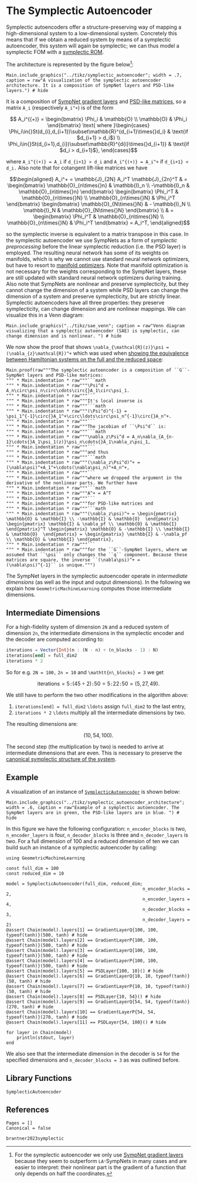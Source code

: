 # The Symplectic Autoencoder 

Symplectic autoencoders offer a structure-preserving way of mapping a high-dimensional system to a low-dimensional system. Concretely this means that if we obtain a reduced system by means of a symplectic autoencoder, this system will again be symplectic; we can thus model a symplectic FOM with a [symplectic ROM](@ref "The Symplectic Solution Manifold"). 

The architecture is represented by the figure below[^1]:

[^1]: For the symplectic autoencoder we only use [SympNet gradient layers](@ref "SympNet Gradient Layer") because they seem to outperform ``LA``-SympNets in many cases and are easier to interpret: their nonlinear part is the gradient of a function that only depends on half the coordinates.

```@example 
Main.include_graphics("../tikz/symplectic_autoencoder"; width = .7, caption = raw"A visualization of the symplectic autoencoder architecture. It is a composition of SympNet layers and PSD-like layers.") # hide
```

It is a composition of [SympNet gradient layers](@ref "SympNet Gradient Layer") and [PSD-like matrices](@ref "Proper Symplectic Decomposition"), so a matrix ``A_i`` (respectively ``A_i^+``) is of the form

```math
    A_i^{(+)} = \begin{bmatrix} \Phi_i & \mathbb{O} \\ \mathbb{O} & \Phi_i \end{bmatrix} \text{ where }\begin{cases} \Phi_i\in{}St(d_{i},d_{i+1})\subset\mathbb{R}^{d_{i+1}\times{}d_i} & \text{if $d_{i+1} > d_i$}
    \\
    \Phi_i\in{}St(d_{i+1},d_{i})\subset\mathbb{R}^{d{i}\times{}d_{i+1}} & \text{if $d_i > d_{i+1}$},
    \end{cases}
```

where ``A_i^{(+)} = A_i`` if ``d_{i+1} > d_i`` and ``A_i^{(+)} = A_i^+`` if ``d_{i+1} < d_i.`` Also note that for cotangent lift-like matrices we have

```math
\begin{aligned}
    A_i^+ = \mathbb{J}_{2N} A_i^T \mathbb{J}_{2n}^T & = \begin{bmatrix} \mathbb{O}_{n\times{}n} & \mathbb{I}_n \\ -\mathbb{I}_n & \mathbb{O}_{n\times{}n} \end{bmatrix} \begin{bmatrix} \Phi_i^T & \mathbb{O}_{n\times{}N} \\ \mathbb{O}_{n\times{}N} & \Phi_i^T \end{bmatrix} \begin{bmatrix} \mathbb{O}_{N\times{}N} & - \mathbb{I}_N \\ \mathbb{I}_N & \mathbb{O}_{N\times{}N} \end{bmatrix} \\ & = \begin{bmatrix} \Phi_i^T & \mathbb{O}_{n\times{}N} \\ \mathbb{O}_{n\times{}N} & \Phi_i^T \end{bmatrix} = A_i^T,
\end{aligned}
```

so the symplectic inverse is equivalent to a matrix transpose in this case. In the symplectic autoencoder we use SympNets as a form of *symplectic preprocessing* before the linear symplectic reduction (i.e. the PSD layer) is employed. The resulting neural network has some of its weights on manifolds, which is why we cannot use standard neural network optimizers, but have to resort to [manifold optimizers](@ref "Generalization to Homogeneous Spaces"). Note that manifold optimization is not necessary for the weights corresponding to the SympNet layers, these are still updated with standard neural network optimizers during training. Also note that SympNets are nonlinear and preserve symplecticity, but they cannot change the dimension of a system while PSD layers can change the dimension of a system and preserve symplecticity, but are strictly linear. Symplectic autoencoders have all three properties: they preserve symplecticity, can change dimension and are nonlinear mappings. We can visualize this in a Venn diagram:

```@example
Main.include_graphics("../tikz/sae_venn"; caption = raw"Venn diagram visualizing that a symplectic autoencoder (SAE) is symplectic, can change dimension and is nonlinear. ") # hide
```

We now show the proof that shows ``\nabla_{\mathcal{R}(z)}\psi = (\nabla_{z}\mathcal{R})^+`` which was used when [showing the equivalence between Hamiltonian systems on the full and the reduced space](@ref "The Symplectic Solution Manifold"):
```@eval
Main.proof(raw"""The symplectic autoencoder is a composition of ``G``-SympNet layers and PSD-like matrices:
""" * Main.indentation * raw"""```math
""" * Main.indentation * raw"""\Psi^d = A_n\circ\psi_n\circ\cdots\circ{}A_1\circ\psi_1.
""" * Main.indentation * raw"""```
""" * Main.indentation * raw"""It's local inverse is
""" * Main.indentation * raw"""```math
""" * Main.indentation * raw"""(\Psi^d)^{-1} = \psi_1^{-1}\circ{}A_1^+\circ\ldots\circ\psi_n^{-1}\circ{}A_n^+.
""" * Main.indentation * raw"""```
""" * Main.indentation * raw"""The jacobian of ``\Psi^d`` is:
""" * Main.indentation * raw"""```math
""" * Main.indentation * raw"""\nabla_z\Psi^d = A_n\nabla_{A_{n-1}\cdots{}A_1\psi_1(z)}\psi_n\cdots{}A_1\nabla_z\psi_1,
""" * Main.indentation * raw"""```
""" * Main.indentation * raw"""and thus
""" * Main.indentation * raw"""```math
""" * Main.indentation * raw"""(\nabla_z\Psi^d)^+ = (\nabla\psi)^+A_1^+\cdots(\nabla\psi_n)^+A_n^+,
""" * Main.indentation * raw"""```
""" * Main.indentation * raw"""where we dropped the argument in the derivative of the nonlinear parts. We further have
""" * Main.indentation * raw"""```math
""" * Main.indentation * raw"""A^+ = A^T
""" * Main.indentation * raw"""```
""" * Main.indentation * raw"""for PSD-like matrices and
""" * Main.indentation * raw"""```math
""" * Main.indentation * raw"""(\nabla_z\psi)^+ = \begin{pmatrix} \mathbb{O} & \mathbb{I} \\ -\mathbb{I} & \mathbb{O}  \end{pmatrix} \begin{pmatrix} \mathbb{I} & \nabla_pf \\ \mathbb{O} & \mathbb{I} \end{pmatrix}^T \begin{pmatrix} \mathbb{O} & -\mathbb{I} \\ \mathbb{I} & \mathbb{O}  \end{pmatrix} = \begin{pmatrix} \mathbb{I} & -\nabla_pf \\ \mathbb{O} & \mathbb{I} \end{pmatrix},
""" * Main.indentation * raw"""```
""" * Main.indentation * raw"""for the ``G``-SympNet layers, where we assumed that ``\psi`` only changes the ``q`` component. Because these matrices are square, the inverse ``(\nabla\psi)^+ = (\nabla\psi)^{-1}`` is unique.""")
```

The SympNet layers in the symplectic autoencoder operate in *intermediate dimensions* (as well as the input and output dimensions). In the following we explain how `GeometricMachineLearning` computes those intermediate dimensions. 

## Intermediate Dimensions

For a high-fidelity system of dimension ``2N`` and a reduced system of dimension ``2n``, the intermediate dimensions in the symplectic encoder and the decoder are computed according to: 

```julia
iterations = Vector{Int}(n : (N - n) ÷ (n_blocks - 1) : N)
iterations[end] = full_dim2
iterations * 2
```

So for e.g. ``2N = 100,`` ``2n = 10`` and ``\mathtt{n\_blocks} = 3`` we get 

```math
\mathrm{iterations} = 5\mathtt{:}(45 \div 2)\mathtt{:}50 = 5\mathtt{:}22\mathtt{:}50 = (5, 27, 49).
```

We still have to perform the two other modifications in the algorithm above:
1. `iterations[end] = full_dim2` ``\ldots`` assign `full_dim2` to the last entry,
2. `iterations * 2` ``\ldots`` multiply all the intermediate dimensions by two.

The resulting dimensions are:

```math
(10, 54, 100).
```

The second step (the multiplication by two) is needed to arrive at intermediate dimensions that are even. This is necessary to preserve the [canonical symplectic structure of the system](@ref "Symplectic Systems").


## Example

A visualization of an instance of [`SymplecticAutoencoder`](@ref) is shown below: 

```@example 
Main.include_graphics("../tikz/symplectic_autoencoder_architecture"; width = .6, caption = raw"Example of a symplectic autoencoder. The SympNet layers are in green, the PSD-like layers are in blue. ") # hide
```

In this figure we have the following configuration: `n_encoder_blocks` is two, `n_encoder_layers` is four, `n_decoder_blocks` is three and `n_decoder_layers` is two. For a full dimension of 100 and a reduced dimension of ten we can build such an instance of a symplectic autoencoder by calling:

```@example sae
using GeometricMachineLearning

const full_dim = 100
const reduced_dim = 10

model = SymplecticAutoencoder(full_dim, reduced_dim; 
                                                    n_encoder_blocks = 2, 
                                                    n_encoder_layers = 4, 
                                                    n_decoder_blocks = 3, 
                                                    n_decoder_layers = 2)
@assert Chain(model).layers[1] == GradientLayerQ{100, 100, typeof(tanh)}(500, tanh) # hide
@assert Chain(model).layers[2] == GradientLayerP{100, 100, typeof(tanh)}(500, tanh) # hide
@assert Chain(model).layers[3] == GradientLayerQ{100, 100, typeof(tanh)}(500, tanh) # hide
@assert Chain(model).layers[4] == GradientLayerP{100, 100, typeof(tanh)}(500, tanh) # hide
@assert Chain(model).layers[5] == PSDLayer{100, 10}() # hide
@assert Chain(model).layers[6] == GradientLayerQ{10, 10, typeof(tanh)}(50, tanh) # hide
@assert Chain(model).layers[7] == GradientLayerP{10, 10, typeof(tanh)}(50, tanh) # hide
@assert Chain(model).layers[8] == PSDLayer{10, 54}() # hide
@assert Chain(model).layers[9] == GradientLayerQ{54, 54, typeof(tanh)}(270, tanh) # hide
@assert Chain(model).layers[10] == GradientLayerP{54, 54, typeof(tanh)}(270, tanh) # hide
@assert Chain(model).layers[11] == PSDLayer{54, 100}() # hide

for layer in Chain(model)
    println(stdout, layer)
end
```

We also see that the intermediate dimension in the decoder is `54`  for the specified dimensions and `n_decoder_blocks = 3` as was outlined before.

## Library Functions

```@docs
SymplecticAutoencoder
```

## References

```@bibliography
Pages = []
Canonical = false

brantner2023symplectic
```
